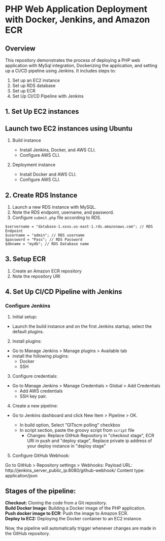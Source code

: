 # PHP Web Application Deployment with Docker, Jenkins, and Amazon ECR

## Overview

This repository demonstrates the process of deploying a PHP web application with MySql integration, Dockerizing the application, and setting up a CI/CD pipeline using Jenkins. It includes steps to:

1. Set up an EC2 instance  
2. Set up RDS database  
3. Set up ECR  
4. Set Up CI/CD Pipeline with Jenkins

## 1. Set Up EC2 instances

## Launch two EC2 instances using Ubuntu  
   
1. Build instance
   - Install Jenkins, Docker, and AWS CLI.
   - Configure AWS CLI.
     
2. Deployment instance
   - Install Docker and AWS CLI.
   - Configure AWS CLI.
   
## 2. Create RDS Instance

1. Launch a new RDS instance with MySQL.
2. Note the RDS endpoint, username, and password.
3. Configure `submit.php` file according to RDS.

```
$servername = "database-1.xxxx.us-east-1.rds.amazonaws.com"; // RDS Endpoint
$username = "admin"; // RDS username
$password = "Pass"; // RDS Password
$dbname = "mydb"; // RDS Database name
```

## 3. Setup ECR

1. Create an Amazon ECR repository
2. Note the repository URI

## 4. Set Up CI/CD Pipeline with Jenkins

### Configure Jenkins

1. Initial setup:
- Launch the build instance and on the first Jenkins startup, select the default plugins. 

2. Install plugins:
- Go to Manage Jenkins > Manage plugins > Available tab
- install the following plugins:
  - Docker
  - SSH

3. Configure credentials:
- Go to Manage Jenkins > Manage Credentials > Global > Add Credentials
  - Add AWS credentials
  - SSH key pair.

4. Create a new pipeline:

- Go to Jenkins dashboard and click New Item > Pipeline > OK.

  - In build option, Select "GITscm polling" checkbox
  - In script section, paste the groovy script from `script` file 
    - Changes: Replace GitHub Repository in "checkout stage", ECR URI in push and "deploy stage", Replace private ip address of your deploy instance in "deploy stage"

5. Configure GitHub Webhook:

Go to GitHub > Repository settings > Webhooks:
Payload URL: http://jenkins_server_public_ip:8080/github-webhook/
Content type: application/json

## Stages of the pipeline:

**Checkout:** Cloning the code from a Git repository.  
**Build Docker Image:** Building a Docker image of the PHP application.  
**Push docker image to ECR:** Push the image to Amazon ECR.  
**Deploy to EC2:** Deploying the Docker container to an EC2 instance.

Now, the pipeline will automatically trigger whenever changes are made in the GitHub repository.
